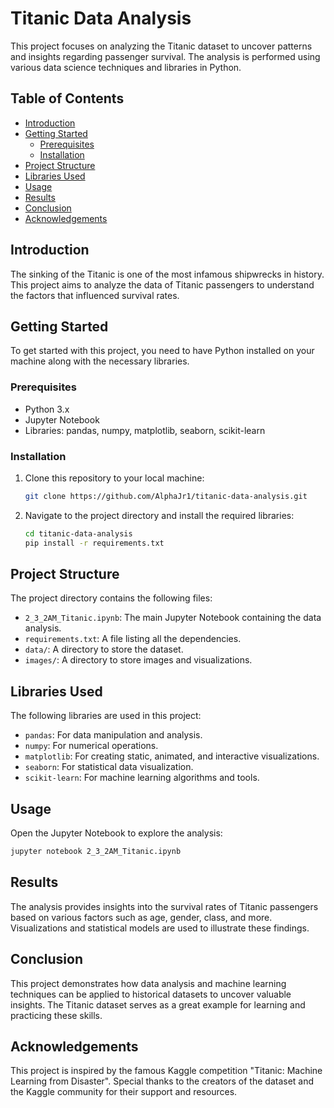 # Titanic Data Analysis

This project focuses on analyzing the Titanic dataset to uncover patterns and insights regarding passenger survival. The analysis is performed using various data science techniques and libraries in Python.

## Table of Contents
- [Introduction](#introduction)
- [Getting Started](#getting-started)
  - [Prerequisites](#prerequisites)
  - [Installation](#installation)
- [Project Structure](#project-structure)
- [Libraries Used](#libraries-used)
- [Usage](#usage)
- [Results](#results)
- [Conclusion](#conclusion)
- [Acknowledgements](#acknowledgements)

## Introduction
The sinking of the Titanic is one of the most infamous shipwrecks in history. This project aims to analyze the data of Titanic passengers to understand the factors that influenced survival rates.

## Getting Started
To get started with this project, you need to have Python installed on your machine along with the necessary libraries.

### Prerequisites
- Python 3.x
- Jupyter Notebook
- Libraries: pandas, numpy, matplotlib, seaborn, scikit-learn

### Installation
1. Clone this repository to your local machine:
    ```bash
    git clone https://github.com/AlphaJr1/titanic-data-analysis.git
    ```

2. Navigate to the project directory and install the required libraries:
    ```bash
    cd titanic-data-analysis
    pip install -r requirements.txt
    ```

## Project Structure
The project directory contains the following files:
- `2_3_2AM_Titanic.ipynb`: The main Jupyter Notebook containing the data analysis.
- `requirements.txt`: A file listing all the dependencies.
- `data/`: A directory to store the dataset.
- `images/`: A directory to store images and visualizations.

## Libraries Used
The following libraries are used in this project:
- `pandas`: For data manipulation and analysis.
- `numpy`: For numerical operations.
- `matplotlib`: For creating static, animated, and interactive visualizations.
- `seaborn`: For statistical data visualization.
- `scikit-learn`: For machine learning algorithms and tools.

## Usage
Open the Jupyter Notebook to explore the analysis:
```bash
jupyter notebook 2_3_2AM_Titanic.ipynb
```

## Results

The analysis provides insights into the survival rates of Titanic passengers based on various factors such as age, gender, class, and more. Visualizations and statistical models are used to illustrate these findings.

## Conclusion
This project demonstrates how data analysis and machine learning techniques can be applied to historical datasets to uncover valuable insights. The Titanic dataset serves as a great example for learning and practicing these skills.

## Acknowledgements
This project is inspired by the famous Kaggle competition "Titanic: Machine Learning from Disaster". Special thanks to the creators of the dataset and the Kaggle community for their support and resources.

